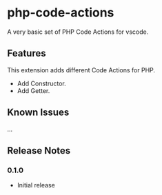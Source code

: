 # php-code-actions

A very basic set of PHP Code Actions for vscode.

## Features

This extension adds different Code Actions for PHP.

- Add Constructor.
- Add Getter.

## Known Issues

...

## Release Notes

### 0.1.0

- Initial release

